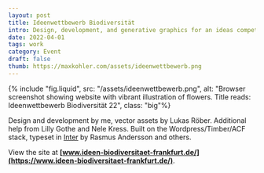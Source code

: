 ```yaml
---
layout: post
title: Ideenwettbewerb Biodiversität
intro: Design, development, and generative graphics for an ideas competition on urban biodiversity produced by Goethe University Frankfurt.
date: 2022-04-01
tags: work
category: Event
draft: false
thumb: https://maxkohler.com/assets/ideenwettbewerb.png
---
```


{% include "fig.liquid", src: "/assets/ideenwettbewerb.png", alt: "Browser screenshot showing website with vibrant illustration of flowers. Title reads: Ideenwettbewerb Biodiversität 22", class: "big"%}

Design and development by me, vector assets by Lukas Röber. Additional help from Lilly Gothe and Nele Kress. Built on the Wordpress/Timber/ACF stack, typeset in [Inter](https://rsms.me/inter/) by Rasmus Andersson and others.

View the site at **[www.ideen-biodiversitaet-frankfurt.de/](https://www.ideen-biodiversitaet-frankfurt.de/)**.
